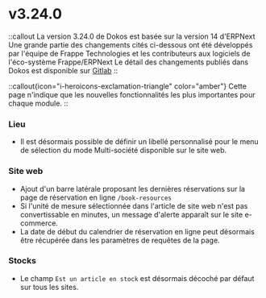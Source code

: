 # v3.24.0

::callout
La version 3.24.0 de Dokos est basée sur la version 14 d'ERPNext
Une grande partie des changements cités ci-dessous ont été développés par l'équipe de Frappe Technologies et les contributeurs aux logiciels de l'éco-système Frappe/ERPNext
Le détail des changements publiés dans Dokos est disponible sur [Gitlab](https://gitlab.com/dokos/dokos/-/releases/v3.24.0)
::

::callout{icon="i-heroicons-exclamation-triangle" color="amber"}
Cette page n'indique que les nouvelles fonctionnalités les plus importantes pour chaque module.
::

### Lieu

- Il est désormais possible de définir un libellé personnalisé pour le menu de sélection du mode Multi-société disponible sur le site web.


### Site web

- Ajout d'un barre latérale proposant les dernières réservations sur la page de réservation en ligne `/book-resources`  
- Si l'unité de mesure sélectionnée dans l'article de site web n'est pas convertissable en minutes, un message d'alerte apparaît sur le site e-commerce.  
- La date de début du calendrier de réservation en ligne peut désormais être récupérée dans les paramètres de requêtes de la page.  

### Stocks

- Le champ `Est un article en stock` est désormais décoché par défaut sur tous les sites.  